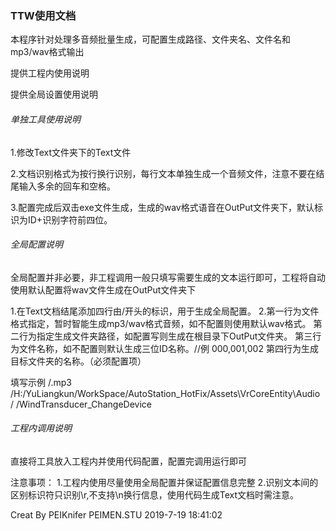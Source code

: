 ### TTW使用文档

本程序针对处理多音频批量生成，可配置生成路径、文件夹名、文件名和mp3/wav格式输出

提供工程内使用说明

提供全局设置使用说明


###### 单独工具使用说明

1.修改Text文件夹下的Text文件

2.文档识别格式为按行换行识别，每行文本单独生成一个音频文件，注意不要在结尾输入多余的回车和空格。

3.配置完成后双击exe文件生成，生成的wav格式语音在OutPut文件夹下，默认标识为ID+识别字符前四位。


###### 全局配置说明
全局配置并非必要，非工程调用一般只填写需要生成的文本运行即可，工程将自动使用默认配置将wav文件生成在OutPut文件夹下

1.在Text文档结尾添加四行由/开头的标识，用于生成全局配置。
2.第一行为文件格式指定，暂时智能生成mp3/wav格式音频，如不配置则使用默认wav格式。
  第二行为指定生成文件夹路径，如配置写则生成在根目录下OutPut文件夹。
  第三行为文件名称，如不配置则默认生成三位ID名称。//例 000,001,002
  第四行为生成目标文件夹的名称。（必须配置项）
  
填写示例
/.mp3
/H:/YuLiangkun/WorkSpace/AutoStation_HotFix/Assets\VrCoreEntity\Audio
/
/WindTransducer_ChangeDevice


###### 工程内调用说明

直接将工具放入工程内并使用代码配置，配置完调用运行即可

注意事项：
1.工程内使用尽量使用全局配置并保证配置信息完整
2.识别文本间的区别标识符只识别\r,不支持\n换行信息，使用代码生成Text文档时需注意。



Creat By PEIKnifer
PEIMEN.STU
2019-7-19 18:41:02